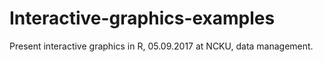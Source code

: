 # Interactive-graphics-examples
Present interactive graphics in R, 05.09.2017 at NCKU, data management.
